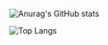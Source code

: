 ![Anurag's GitHub stats](https://github-readme-stats.vercel.app/api?username=Sorax5&show_icons=true&theme=radical)

![Top Langs](https://github-readme-stats.vercel.app/api/top-langs/?username=Sorax5&show_icons=true&theme=radical)

